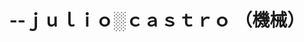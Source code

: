 <h1 align="center">--ｊｕｌｉｏ░ｃａｓｔｒｏ （機械）</h1>
<!-- <p align="center">
  <img width="" height="400px" alt="jake-chill" src=https://thumbs.gfycat.com/AliveHauntingGavial-size_restricted.gif>
<p align="center"> -->

